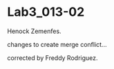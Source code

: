 # Lab3_013-02

Henock Zemenfes.

changes to create merge conflict...

corrected by Freddy Rodriguez.
